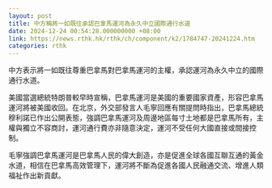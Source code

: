 ```yaml
---
layout: post
title: 中方稱將一如既往承認巴拿馬運河為永久中立國際通行水道
date: 2024-12-24 00:54:28.000000000 +08:00
link: https://news.rthk.hk/rthk/ch/component/k2/1784747-20241224.htm
categories: rthk
---
```


中方表示將一如既往尊重巴拿馬對巴拿馬運河的主權，承認運河為永久中立的國際通行水道。

美國當選總統特朗普較早時宣稱，巴拿馬運河是美國的重要國家資產，形容巴拿馬運河將被美國收回。在北京，外交部發言人毛寧回應有關提問時指出，巴拿馬總統穆利諾已作出公開表態，強調巴拿馬運河及周邊地區每寸土地都是巴拿馬所有，主權與獨立不容商討，運河通行費亦非隨意決定，運河不受任何大國直接或間接控制。

毛寧強調巴拿馬運河是巴拿馬人民的偉大創造，亦是促進全球各國互聯互通的黃金水道，相信在巴拿馬高效管理下，運河將不斷為促進各國人民融通交流、增進人類福祉作出新貢獻。
